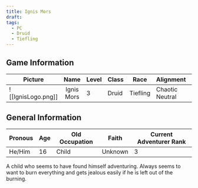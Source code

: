 ```yaml
---
title: Ignis Mors
draft: 
tags:
  - PC
  - Druid
  - Tiefling
---
```

## Game Information

| Picture            |    Name    | Level | Class | Race     | Alignment       | Status |
| ------------------ | :--------: | ----- | ----- | -------- | --------------- | :----: |
| ![[IgnisLogo.png]] | Ignis Mors | 3     | Druid | Tiefling | Chaotic Neutral | Alive  |

## General Information

| Pronous | Age | Old Occupation | Faith   | Current Adventurer Rank |
| ------- | --- | -------------- | ------- | ----------------------- |
| He/Him  | 16  | Child          | Unknown | 3                       |
A child who seems to have found himself adventuring. Always seems to want to burn everything and gets jealous easily if he is left out of the burning.